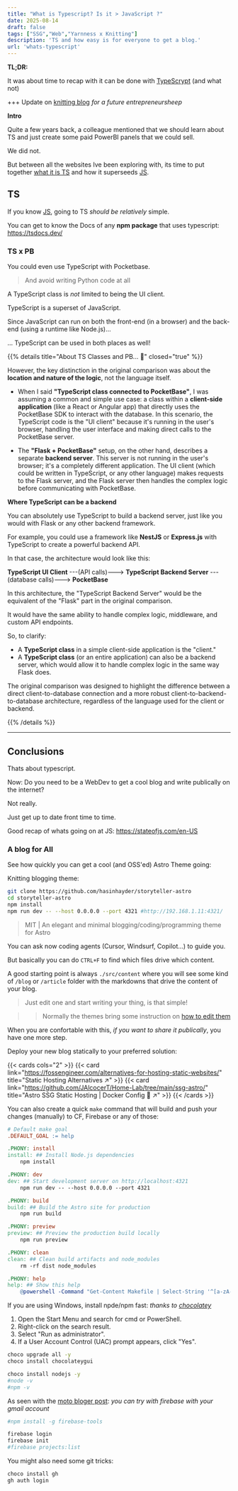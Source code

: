 ```yaml
---
title: "What is Typescript? Is it > JavaScript ?"
date: 2025-08-14
draft: false
tags: ["SSG","Web","Yarnness x Knitting"]
description: 'TS and how easy is for everyone to get a blog.'
url: 'whats-typescript'
---
```


**TL;DR:**

It was about time to recap with it can be done with [TypeScrypt](#ts) (and what not)

+++ Update on [knitting blog](#a-blog-for-all) *for a future entrepreneursheep*

**Intro**

Quite a few years back, a colleague mentioned that we should learn about TS and just create some paid PowerBI panels that we could sell.

We did not.

But between all the websites Ive been exploring with, its time to put together [what it is TS](#ts) and how it superseeds [JS](https://jalcocert.github.io/JAlcocerT/javascript-for-static-websites/).

## TS

If you know [JS](https://jalcocert.github.io/JAlcocerT/javascript-for-static-websites/), going to TS *should be relatively* simple.

You can get to know the Docs of any **npm package** that uses typescript: <https://tsdocs.dev/>

### TS x PB

You could even use TypeScript with Pocketbase.

> And avoid writing Python code at all

A TypeScript class is *not* limited to being the UI client.

TypeScript is a superset of JavaScript.

Since JavaScript can run on both the front-end (in a browser) and the back-end (using a runtime like Node.js)...

... TypeScript can be used in both places as well!

{{% details title="About TS Classes and PB... 🚀" closed="true" %}}

However, the key distinction in the original comparison was about the **location and nature of the logic**, not the language itself.

* When I said **"TypeScript class connected to PocketBase"**, I was assuming a common and simple use case: a class within a **client-side application** (like a React or Angular app) that directly uses the PocketBase SDK to interact with the database. In this scenario, the TypeScript code is the "UI client" because it's running in the user's browser, handling the user interface and making direct calls to the PocketBase server.

* The **"Flask + PocketBase"** setup, on the other hand, describes a separate **backend server**. This server is not running in the user's browser; it's a completely different application. The UI client (which could be written in TypeScript, or any other language) makes requests to the Flask server, and the Flask server then handles the complex logic before communicating with PocketBase.

**Where TypeScript can be a backend**

You can absolutely use TypeScript to build a backend server, just like you would with Flask or any other backend framework.

For example, you could use a framework like **NestJS** or **Express.js** with TypeScript to create a powerful backend API.

In that case, the architecture would look like this:

**TypeScript UI Client** ---(API calls)---> **TypeScript Backend Server** ---(database calls)---> **PocketBase**

In this architecture, the "TypeScript Backend Server" would be the equivalent of the "Flask" part in the original comparison. 

It would have the same ability to handle complex logic, middleware, and custom API endpoints.

So, to clarify:

* A **TypeScript class** in a simple client-side application is the "client."
* A **TypeScript class** (or an entire application) can also be a backend server, which would allow it to handle complex logic in the same way Flask does.

The original comparison was designed to highlight the difference between a direct client-to-database connection and a more robust client-to-backend-to-database architecture, regardless of the language used for the client or backend.

{{% /details %}}



---

## Conclusions

Thats about typescript.

Now: Do you need to be a WebDev to get a cool blog and write publically on the internet?

Not really.

Just get up to date front time to time.

Good recap of whats going on at JS: https://stateofjs.com/en-US

### A blog for All

See how quickly you can get a cool (and OSS'ed) Astro Theme going:

Knitting blogging theme: 

```sh
git clone https://github.com/hasinhayder/storyteller-astro
cd storyteller-astro
npm install
npm run dev -- --host 0.0.0.0 --port 4321 #http://192.168.1.11:4321/
```

> MIT | An elegant and minimal blogging/coding/programming theme for Astro

You can ask now coding agents (Cursor, Windsurf, Copilot...) to guide you.

But basically you can do `CTRL+F` to find which files drive which content.

A good starting point is always `./src/content` where you will see some kind of `/blog` or `/article` folder with the markdowns that drive the content of your blog.

> Just edit one and start writing your thing, is that simple!

> > Normally the themes bring some instruction on [how to edit them](https://github.com/hasinhayder/storyteller-astro?tab=readme-ov-file#-content-creation)

When you are confortable with this, *if you want to share it publically*, you have one more step.

Deploy your new blog statically to your preferred solution:

{{< cards cols="2" >}}
  {{< card link="https://fossengineer.com/alternatives-for-hosting-static-websites/" title="Static Hosting Alternatives ↗" >}}
  {{< card link="https://github.com/JAlcocerT/Home-Lab/tree/main/ssg-astro/" title="Astro SSG Static Hosting | Docker Config 🐋 ↗" >}}
{{< /cards >}}


You can also create a quick `make` command that will build and push your changes (manually) to CF, Firebase or any of those:

```makefile
# Default make goal
.DEFAULT_GOAL := help

.PHONY: install
install: ## Install Node.js dependencies
    npm install

.PHONY: dev
dev: ## Start development server on http://localhost:4321
    npm run dev -- --host 0.0.0.0 --port 4321

.PHONY: build
build: ## Build the Astro site for production
    npm run build

.PHONY: preview
preview: ## Preview the production build locally
    npm run preview

.PHONY: clean
clean: ## Clean build artifacts and node_modules
    rm -rf dist node_modules

.PHONY: help
help: ## Show this help
    @powershell -Command "Get-Content Makefile | Select-String '^[a-zA-Z0-9_.-]+:.*?##' | ForEach-Object { $$line = $$_.Line; if ($$line -match '^([a-zA-Z0-9_.-]+):.*?##\s*(.+)') { Write-Host ('{0,-20} {1}' -f $$matches[1], $$matches[2]) -ForegroundColor Cyan } }"
```

If you are using Windows, install npde/npm fast: *thanks to [chocolatey](https://jalcocert.github.io/JAlcocerT/how-to-use-chocolatey-windows/)*

1. Open the Start Menu and search for cmd or PowerShell.
2. Right-click on the search result.
3. Select "Run as administrator".
4. If a User Account Control (UAC) prompt appears, click "Yes".

```sh
choco upgrade all -y
choco install chocolateygui

choco install nodejs -y
#node -v
#npm -v
```

As seen with the [moto bloger post](https://jalcocert.github.io/JAlcocerT/web-for-moto-blogger/): *you can try with firebase with your gmail account*

```sh
#npm install -g firebase-tools

firebase login
firebase init
#firebase projects:list
```

You might also need some git tricks:

```sh
choco install gh
gh auth login
```